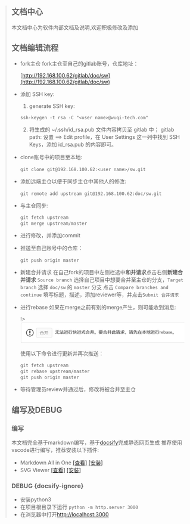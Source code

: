 > ## 文档中心
>
>   本文档中心为软件内部文档及说明,欢迎积极修改及添加
>
> ## 文档编辑流程
>
>   - fork主仓
>     fork主仓至自己的gitlab账号，仓库地址：
>
>     [http://192.168.100.62/gitlab/doc/sw](http://192.168.100.62/gitlab/doc/sw)
>
>   - 添加 SSH key: 
>
>     1. generate SSH key:
>
>     ```shell
>     ssh-keygen -t rsa -C "<user name>@wuqi-tech.com"
>     ```
>
>     2. 将生成的 ~/.ssh/id_rsa.pub 文件内容拷贝至 gitlab 中； gitlab path: 设置 ==> Edit profile，在 User Settings 这一列中找到 SSH Keys，添加 id_rsa.pub 的内容即可。
>
>   - clone账号中的项目至本地:
>
>     ```git clone git@192.168.100.62:<user name>/sw.git```
>
>   - 添加远端主仓以便于同步主仓中其他人的修改:
>
>     ```git remote add upstream git@192.168.100.62:doc/sw.git```
>
>   - 与主仓同步:
>
>     ```shell
>     git fetch upstream
>     git merge upstream/master
>     ```
>
>   - 进行修改，并添加commit
>
>   - 推送至自己账号中的仓库：
>
>     ```git push origin master```
>
>   - 新建合并请求
>     在自己fork的项目中左侧栏选中**和并请求**点击右侧**新建合并请求**
>     `Source branch` 选择自己项目中想要合并至主仓的分支，`Target branch` 选择 `doc/sw` 的 `master` 分支
>     点击 `Compare branches and continue` 填写标题，描述，添加reviewer等，并点击`Submit 合并请求`
>
>   - 进行rebase
>     如果在merge之前有别的merge产生，则可能收到消息:
>
>     !> ![](README.assets/need_rebase-1626852175306.png)
>
>     使用以下命令进行更新并再次推送：
>
>     ```shell
>     git fetch upstream
>     git rebase upstream/master
>     git push origin master
>     ```
>
>   - 等待管理员review并通过后，修改将被合并至主仓
>
> ## 编写及DEBUG
>
>   ### 编写
>
>   本文档完全基于markdown编写，基于[docsify](https://docsify.js.org/#/zh-cn/)完成静态网页生成
>   推荐使用vscode进行编写，推荐安装以下插件:
>
>   * Markdown All in One [[查看]](https://marketplace.visualstudio.com/items?itemName=yzhang.markdown-all-in-one) [[安装]](vscode:extension/yzhang.markdown-all-in-one)
>   * SVG Viewer [[查看]](https://marketplace.visualstudio.com/items?itemName=cssho.vscode-svgviewer) [[安装]](vscode:extension/cssho.vscode-svgviewer)
>
>   ### DEBUG {docsify-ignore}
>
>   - 安装python3
>   - 在项目根目录下运行 ```python -m http.server 3000```
>   - 在浏览器中打开[http://localhost:3000](http://localhost:3000)

